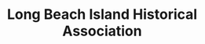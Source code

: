 ---
layout: repo
title: "Long Beach Island Historical Association"
id: 12359
permalink: repos/12359/
---